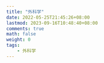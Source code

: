 ```yaml
---
title: "外科学"
date: 2022-05-25T21:45:26+08:00
lastmod: 2023-09-16T10:48:40+08:00
comments: true
math: false
weight: 0
tags:
    - 外科学
---
```


